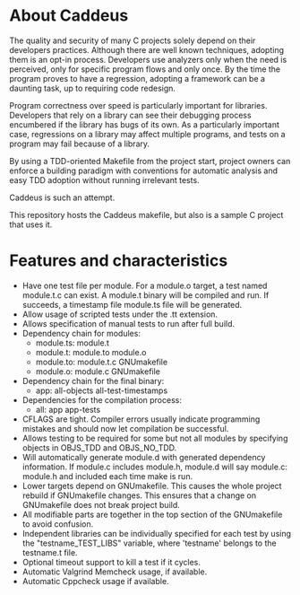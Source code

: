 About Caddeus
=============

The quality and security of many C projects solely depend on their developers
practices. Although there are well known techniques, adopting them is an opt-in
process. Developers use analyzers only when the need is perceived, only for
specific program flows and only once. By the time the program proves to have a
regression, adopting a framework can be a daunting task, up to requiring code
redesign.

Program correctness over speed is particularly important for libraries.
Developers that rely on a library can see their debugging process encumbered
if the library has bugs of its own. As a particularly important case,
regressions on a library may affect multiple programs, and tests on a program
may fail because of a library.

By using a TDD-oriented Makefile from the project start, project owners can
enforce a building paradigm with conventions for automatic analysis and easy
TDD adoption without running irrelevant tests.

Caddeus is such an attempt.

This repository hosts the Caddeus makefile, but also is a sample C project that
uses it.

Features and characteristics
============================

* Have one test file per module. For a module.o target, a test named
  module.t.c can exist. A module.t binary will be compiled and run.
  If succeeds, a timestamp file module.ts file will be generated.
* Allow usage of scripted tests under the .tt extension.
* Allows specification of manual tests to run after full build.
* Dependency chain for modules:
  - module.ts: module.t
  - module.t: module.to module.o
  - module.to: module.t.c GNUmakefile
  - module.o: module.c GNUmakefile
* Dependency chain for the final binary:
  - app: all-objects all-test-timestamps
* Dependencies for the compilation process:
  - all: app app-tests
* CFLAGS are tight. Compiler errors usually indicate programming
  mistakes and should now let compilation be successful.
* Allows testing to be required for some but not all modules by
  specifying objects in OBJS_TDD and OBJS_NO_TDD.
* Will automatically generate module.d with generated dependency
  information. If module.c includes module.h, module.d will say
  module.c: module.h and included each time make is run.
* Lower targets depend on GNUmakefile. This causes the whole project
  rebuild if GNUmakefile changes. This ensures that a change on
  GNUmakefile does not break project build.
* All modifiable parts are together in the top section of the GNUmakefile
  to avoid confusion.
* Independent libraries can be individually specified for each test
  by using the "testname_TEST_LIBS" variable, where 'testname' belongs
  to the testname.t file.
* Optional timeout support to kill a test if it cycles.
* Automatic Valgrind Memcheck usage, if available.
* Automatic Cppcheck usage if available.
